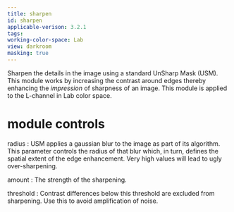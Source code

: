 ```yaml
---
title: sharpen
id: sharpen
applicable-verison: 3.2.1
tags: 
working-color-space: Lab 
view: darkroom
masking: true
---
```


Sharpen the details in the image using a standard UnSharp Mask (USM). This module works by increasing the contrast around edges thereby enhancing the _impression_ of sharpness of an image. This module is applied to the L-channel in Lab color space.


# module controls

radius
: USM applies a gaussian blur to the image as part of its algorithm. This parameter controls the radius of that blur which, in turn, defines the spatial extent of the edge enhancement. Very high values will lead to ugly over-sharpening.

amount
: The strength of the sharpening.

threshold
: Contrast differences below this threshold are excluded from sharpening. Use this to avoid amplification of noise.
